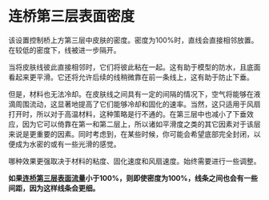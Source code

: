 连桥第三层表面密度
====
该设置控制桥上方第三层中皮肤的密度。密度为100%时，直线会直接相邻放置。在较低的密度下，线被进一步隔开。

当将皮肤线彼此直接相邻时，它们将彼此粘在一起。这有助于模型的防水，且底面看起来更平滑。它还将允许后续的线稍微靠在前一条线上，这有助于防止下垂。

但是，材料也无法冷却。在皮肤线之间具有一定的间隔的情况下，空气将能够在液滴周围流动，这显著地提高了它们能够冷却和固化的速率。当然，这只适用于风扇打开时，所以对于高温材料，这种策略是行不通的。在第三层中也减小了下垂效应，因为它可以倚靠在第一和第二层上，所以诸如平滑度之类的其它因素对于该层来说是更重要的因素。同时考虑到，在某些时候，你可能会希望底部完全封闭，以便成为水密的或有一些光滑的感觉。

哪种效果更强取决于材料的粘度、固化速度和风扇速度。始终需要进行一些调整。

**如果[连桥第三层表面流量](bridge_skin_material_flow_3.md)小于100%，则即使密度为100%，线条之间也会有一些间距，因为这样线条会更细。**
